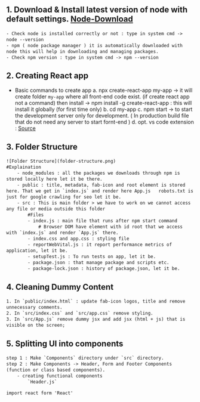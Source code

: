 ## 1. Download & Install latest version of node with default settings. [Node-Download](https://nodejs.org/en/download)
    - Check node is installed correctly or not : type in system cmd -> node --version
    - npm ( node package manager ) it is automatically downloaded with node this will help in downloading and managing packages.
    - Check npm version : type in system cmd -> npm --version

## 2. Creating React app
- Basic commands to create app
    a. npx create-react-app my-app -> it will create folder `my-app` where all front-end code exist. (if create react app   not a command) then install -> npm install -g create-react-app : this will install it globally (for first time only)
    b. cd my-app
    c. npm start -> to start the development server only for development. ( In production build file that do not need any server to start fornt-end )
    d. opt. vs code extension : [Source](https://www.syncfusion.com/blogs/post/7-vs-code-extensions-for-react-developers.aspx)

## 3. Folder Structure
    ![Folder Structure](folder-structure.png)
    #Explaination
        - node_modules : all the packages we downloads through npm is stored locally here let it be there.
        - public : title, metadata, fab-icon and root element is stored here. That we get in `index.js` and render here App.js   robots.txt is just for google crawling for seo let it be.
        - src : This is main folder > we have to work on we cannot access any file or media outside this folder
            #Files
            - index.js : main file that runs after npm start command
                # Browser DOM have element with id root that we access with `index.js` and render `App.js` there.
            - index.css and app.css : styling file
            - reportWebVital.js : it report performance metrics of application, let it be.
            - setupTest.js : To run tests on app, let it be.
            - package.json : that manage package and scripts etc.
            - package-lock.json : history of package.json, let it be.

## 4. Cleaning Dummy Content
    1. In `public/index.html` : update fab-icon logos, title and remove unnecessary comments.
    2. In `src/index.css` and `src/app.css` remove styling.
    3. In `src/App.js` remove dummy jsx and add jsx (html + js) that is visible on the screen;

## 5. Splitting UI into components
    step 1 : Make `Components` directory under `src` directory.
    step 2 : Make Components -> Header, Form and Footer Components (function or class based components).
        - creating functional components
            `Header.js`
```
import react form 'React'

```



